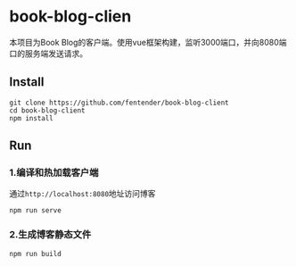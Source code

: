 # book-blog-clien
本项目为Book Blog的客户端。使用vue框架构建，监听3000端口，并向8080端口的服务端发送请求。

## Install
```
git clone https://github.com/fentender/book-blog-client
cd book-blog-client
npm install
```

## Run

### 1.编译和热加载客户端
通过`http://localhost:8080`地址访问博客
```
npm run serve
```
### 2.生成博客静态文件
```
npm run build
```
